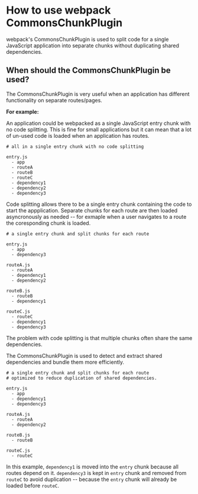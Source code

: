 # How to use webpack CommonsChunkPlugin

webpack's CommonsChunkPlugin is used to split code for a single JavaScript application into separate chunks without duplicating shared dependencies.

## When should the CommonsChunkPlugin be used?

The CommonsChunkPlugin is very useful when an application has different functionality on separate routes/pages.

__For example:__

An application could be webpacked as a single JavaScript entry chunk with no code splitting. This is fine for small applications but it can mean that a lot of un-used code is loaded when an application has routes.

```
# all in a single entry chunk with no code splitting

entry.js
  - app
  - routeA
  - routeB
  - routeC
  - dependency1
  - dependency2
  - dependency3
```

Code splitting allows there to be a single entry chunk containing the code to start the appplication. Separate chunks for each route are then loaded asyncronously as needed -- for exmaple when a user navigates to a route the coresponding chunk is loaded.

```
# a single entry chunk and split chunks for each route

entry.js
  - app
  - dependency3

routeA.js
  - routeA
  - dependency1
  - dependency2

routeB.js
  - routeB
  - dependency1

routeC.js
  - routeC
  - dependency1
  - dependency3
```

The problem with code splitting is that multiple chunks often share the same dependencies.

The CommonsChunkPlugin is used to detect and extract shared dependencies and bundle them more efficiently.

```
# a single entry chunk and split chunks for each route
# optimized to reduce duplication of shared dependencies.

entry.js
  - app
  - dependency1
  - dependency3

routeA.js
  - routeA
  - dependency2

routeB.js
  - routeB

routeC.js
  - routeC

```

In this example, `dependency1` is moved into the `entry` chunk because all routes depend on it. `dependency3` is kept in `entry` chunk and removed from `routeC` to avoid duplication -- because the `entry` chunk will already be loaded before `routeC`.
